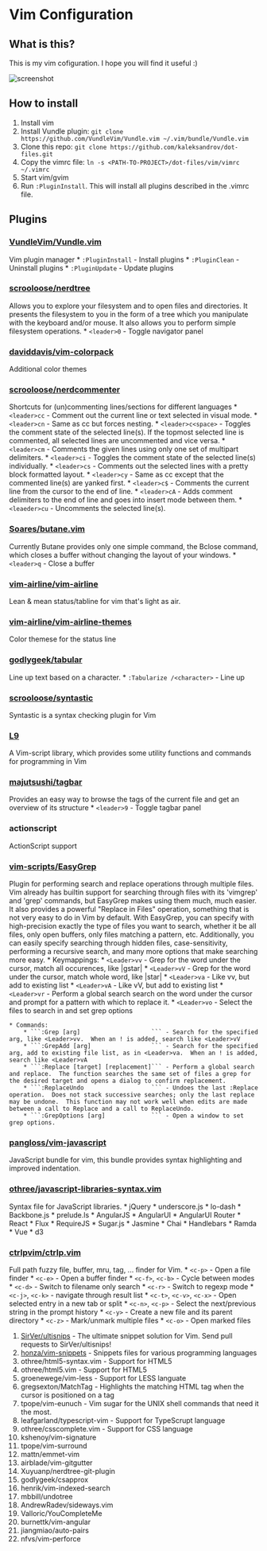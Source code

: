 # Vim Configuration
## What is this?
This is my vim cofiguration. I hope you will find it useful :)

![screenshot](https://raw.github.com/kaleksandrov/dot-files/master/vim/screenshot.png)

## How to install
1. Install vim
1. Install Vundle plugin: ```git clone https://github.com/VundleVim/Vundle.vim ~/.vim/bundle/Vundle.vim```
1. Clone this repo:  ```git clone https://github.com/kaleksandrov/dot-files.git```
1. Copy the vimrc file: ```ln -s <PATH-TO-PROJECT>/dot-files/vim/vimrc ~/.vimrc```
1. Start vim/gvim
1. Run ```:PluginInstall```. This will install all plugins described in the .vimrc file.

## Plugins

### [VundleVim/Vundle.vim](https://github.com/VundleVim/Vundle.vim)
Vim plugin manager
    * ```:PluginInstall``` - Install plugins
    * ```:PluginClean```   - Uninstall plugins
    * ```:PluginUpdate```  - Update plugins

### [scrooloose/nerdtree](https://github.com/scrooloose/nerdtree)
Allows you to explore your filesystem and to open files and directories. It presents the filesystem to you in the form of a tree which you manipulate with the keyboard and/or mouse. It also allows you to perform simple filesystem operations.
    * ```<leader>0``` - Toggle navigator panel

### [daviddavis/vim-colorpack](https://github.com/daviddavis/vim-colorpack)
Additional color themes

### [scrooloose/nerdcommenter](https://github.com/scrooloose/nerdcommenter)
Shortcuts for (un)commenting lines/sections for different languages
    * ```<leader>cc```       - Comment out the current line or text selected in visual mode.
    * ```<leader>cn```       - Same as cc but forces nesting.
    * ```<leader>c<space>``` - Toggles the comment state of the selected line(s). If the topmost selected line is commented, all selected lines are uncommented and vice versa.
    * ```<leader>cm```       - Comments the given lines using only one set of multipart delimiters.
    * ```<leader>ci```       - Toggles the comment state of the selected line(s) individually.
    * ```<leader>cs```       - Comments out the selected lines with a pretty block formatted layout.
    * ```<leader>cy```       - Same as cc except that the commented line(s) are yanked first.
    * ```<leader>c$```       - Comments the current line from the cursor to the end of line.
    * ```<leader>cA```       - Adds comment delimiters to the end of line and goes into insert mode between them.
    * ```<leaeder>cu```      - Uncomments the selected line(s).

### [Soares/butane.vim](https://github.com/Soares/butane.vim)
Currently Butane provides only one simple command, the Bclose command, which closes a buffer without changing the layout of your windows.
    * ```<leader>q``` - Close a buffer

### [vim-airline/vim-airline](https://github.com/vim-airline/vim-airline)
Lean & mean status/tabline for vim that's light as air.

### [vim-airline/vim-airline-themes](https://github.com/vim-airline/vim-airline-themes)
Color themese for the status line

### [godlygeek/tabular](https://github.com/godlygeek/tabular)
Line up text based on a character.
    * ```:Tabularize /<character>``` - Line up

### [scrooloose/syntastic](https://github.com/vim-syntastic/syntastic)
Syntastic is a syntax checking plugin for Vim

### [L9](http://www.vim.org/scripts/script.php?script_id=3252)
A Vim-script library, which provides some utility functions and commands for programming in Vim

### [majutsushi/tagbar](https://github.com/majutsushi/tagbar)
Provides an easy way to browse the tags of the current file and get an overview of its structure
    * ```<leader>9``` - Toggle tagbar panel

### actionscript
ActionScript support

### [vim-scripts/EasyGrep](https://github.com/vim-scripts/EasyGrep)
Plugin for performing search and replace operations through multiple files. Vim already has builtin support for searching through files with its 'vimgrep' and 'grep' commands, but EasyGrep makes using them much, much easier. It also provides a powerful "Replace in Files" operation, something that is not very easy to do in Vim by default. With EasyGrep, you can specify with high-precision exactly the type of files you want to search, whether it be all files, only open buffers, only files matching a pattern, etc. Additionally, you can easily specify searching through hidden files, case-sensitivity, performing a recursive search, and many more options that make searching more easy.
    * Keymappings:
        * ```<Leader>vv``` - Grep for the word under the cursor, match all occurences, like |gstar|
        * ```<Leader>vV``` - Grep for the word under the cursor, match whole word, like |star|
        * ```<Leader>va``` - Like vv, but add to existing list
        * ```<Leader>vA``` - Like vV, but add to existing list
        * ```<Leader>vr``` - Perform a global search search on the word under the cursor and prompt for a pattern with which to replace it.
        * ```<Leader>vo``` - Select the files to search in and set grep options

    * Commands:
        * ```:Grep [arg]                    ``` - Search for the specified arg, like <Leader>vv.  When an ! is added, search like <Leader>vV
        * ```:GrepAdd [arg]                 ``` - Search for the specified arg, add to existing file list, as in <Leader>va.  When an ! is added, search like <Leader>vA
        * ```:Replace [target] [replacement]``` - Perform a global search and replace.  The function searches the same set of files a grep for the desired target and opens a dialog to confirm replacement.
        * ```:ReplaceUndo                   ``` - Undoes the last :Replace operation.  Does not stack successive searches; only the last replace may be undone.  This function may not work well when edits are made between a call to Replace and a call to ReplaceUndo.
        * ```:GrepOptions [arg]             ``` - Open a window to set grep options.

### [pangloss/vim-javascript](https://github.com/pangloss/vim-javascript)
JavaScript bundle for vim, this bundle provides syntax highlighting and improved indentation.

### [othree/javascript-libraries-syntax.vim](https://github.com/othree/javascript-libraries-syntax.vim)
Syntax file for JavaScript libraries.
    * jQuery
    * underscore.js
    * lo-dash
    * Backbone.js
    * prelude.ls
    * AngularJS
    * AngularUI
    * AngularUI Router
    * React
    * Flux
    * RequireJS
    * Sugar.js
    * Jasmine
    * Chai
    * Handlebars
    * Ramda
    * Vue
    * d3

### [ctrlpvim/ctrlp.vim](https://github.com/ctrlpvim/ctrlp.vim)
Full path fuzzy file, buffer, mru, tag, ... finder for Vim.
    * ```<c-p>```                            -  Open a file finder
    * ```<c-e>```                            -  Open a buffer finder
    * ```<c-f>```, ```<c-b>```               -  Cycle between modes
    * ```<c-d>```                            -  Switch to filename only search
    * ```<c-r>```                            -  Switch to regexp mode
    * ```<c-j>```, ```<c-k>```               -  navigate through result list
    * ```<c-t>```, ```<c-v>```, ```<c-x>```  -  Open selected entry in a new tab or split
    * ```<c-n>```, ```<c-p>```               -  Select the next/previous string in the prompt history
    * ```<c-y>```                            -  Create a new file and its parent directory
    * ```<c-z>```                            -  Mark/unmark multiple files
    * ```<c-o>```                            -  Open marked files

1. [SirVer/ultisnips](https://github.com/SirVer/ultisnips) - The ultimate snippet solution for Vim. Send pull requests to SirVer/ultisnips!
1. [honza/vim-snippets](https://github.com/honza/vim-snippets) - Snippets files for various programming languages
1. othree/html5-syntax.vim - Support for HTML5
1. othree/html5.vim - Support for HTML5
1. groenewege/vim-less - Support for LESS languate
1. gregsexton/MatchTag - Highlights the matching HTML tag when the cursor is positioned on a tag
1. tpope/vim-eunuch - Vim sugar for the UNIX shell commands that need it the most.
1. leafgarland/typescript-vim - Support for TypeScrupt language
1. othree/csscomplete.vim - Support for CSS language
1. kshenoy/vim-signature
1. tpope/vim-surround
1. mattn/emmet-vim
1. airblade/vim-gitgutter
1. Xuyuanp/nerdtree-git-plugin
1. godlygeek/csapprox
1. henrik/vim-indexed-search
1. mbbill/undotree
1. AndrewRadev/sideways.vim
1. Valloric/YouCompleteMe
1. burnettk/vim-angular
1. jiangmiao/auto-pairs
1. nfvs/vim-perforce
